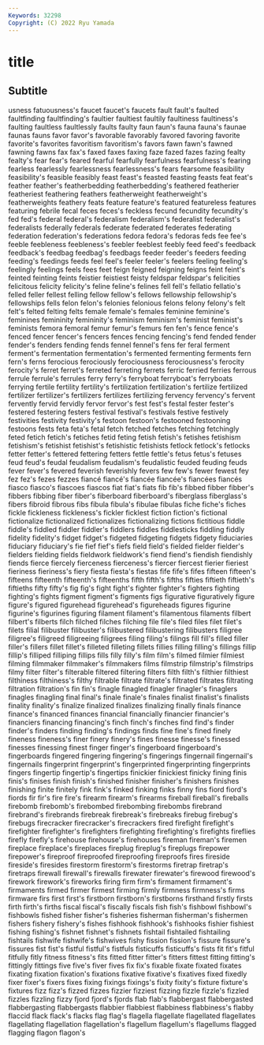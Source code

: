 ```yaml
---
Keywords: 32298
Copyright: (C) 2022 Ryu Yamada
---
```



# title

## Subtitle
usness
fatuousness's faucet faucet's faucets fault fault's faulted faultfinding faultfinding's faultier
faultiest faultily faultiness faultiness's faulting faultless faultlessly faults faulty faun
faun's fauna fauna's faunae faunas fauns favor favor's favorable favorably
favored favoring favorite favorite's favorites favoritism favoritism's favors fawn fawn's
fawned fawning fawns fax fax's faxed faxes faxing faze fazed
fazes fazing fealty fealty's fear fear's feared fearful fearfully fearfulness
fearfulness's fearing fearless fearlessly fearlessness fearlessness's fears fearsome feasibility feasibility's
feasible feasibly feast feast's feasted feasting feasts feat feat's feather
feather's featherbedding featherbedding's feathered featherier featheriest feathering feathers featherweight featherweight's
featherweights feathery feats feature feature's featured featureless features featuring febrile
fecal feces feces's feckless fecund fecundity fecundity's fed fed's federal
federal's federalism federalism's federalist federalist's federalists federally federals federate federated
federates federating federation federation's federations fedora fedora's fedoras feds fee
fee's feeble feebleness feebleness's feebler feeblest feebly feed feed's feedback
feedback's feedbag feedbag's feedbags feeder feeder's feeders feeding feeding's feedings
feeds feel feel's feeler feeler's feelers feeling feeling's feelingly feelings
feels fees feet feign feigned feigning feigns feint feint's feinted
feinting feints feistier feistiest feisty feldspar feldspar's felicities felicitous felicity
felicity's feline feline's felines fell fell's fellatio fellatio's felled feller
fellest felling fellow fellow's fellows fellowship fellowship's fellowships fells felon
felon's felonies felonious felons felony felony's felt felt's felted felting
felts female female's females feminine feminine's feminines femininity femininity's feminism
feminism's feminist feminist's feminists femora femoral femur femur's femurs fen
fen's fence fence's fenced fencer fencer's fencers fences fencing fencing's
fend fended fender fender's fenders fending fends fennel fennel's fens
fer feral ferment ferment's fermentation fermentation's fermented fermenting ferments fern
fern's ferns ferocious ferociously ferociousness ferociousness's ferocity ferocity's ferret ferret's
ferreted ferreting ferrets ferric ferried ferries ferrous ferrule ferrule's ferrules
ferry ferry's ferryboat ferryboat's ferryboats ferrying fertile fertility fertility's fertilization
fertilization's fertilize fertilized fertilizer fertilizer's fertilizers fertilizes fertilizing fervency fervency's
fervent fervently fervid fervidly fervor fervor's fest fest's festal fester
fester's festered festering festers festival festival's festivals festive festively festivities
festivity festivity's festoon festoon's festooned festooning festoons fests feta feta's
fetal fetch fetched fetches fetching fetchingly feted fetich fetich's fetiches
fetid feting fetish fetish's fetishes fetishism fetishism's fetishist fetishist's fetishistic
fetishists fetlock fetlock's fetlocks fetter fetter's fettered fettering fetters fettle
fettle's fetus fetus's fetuses feud feud's feudal feudalism feudalism's feudalistic
feuded feuding feuds fever fever's fevered feverish feverishly fevers few
few's fewer fewest fey fez fez's fezes fezzes fiancé fiancé's
fiancée fiancée's fiancées fiancés fiasco fiasco's fiascoes fiascos fiat fiat's
fiats fib fib's fibbed fibber fibber's fibbers fibbing fiber fiber's
fiberboard fiberboard's fiberglass fiberglass's fibers fibroid fibrous fibs fibula fibula's
fibulae fibulas fiche fiche's fiches fickle fickleness fickleness's fickler ficklest
fiction fiction's fictional fictionalize fictionalized fictionalizes fictionalizing fictions fictitious fiddle
fiddle's fiddled fiddler fiddler's fiddlers fiddles fiddlesticks fiddling fiddly fidelity
fidelity's fidget fidget's fidgeted fidgeting fidgets fidgety fiduciaries fiduciary fiduciary's
fie fief fief's fiefs field field's fielded fielder fielder's fielders
fielding fields fieldwork fieldwork's fiend fiend's fiendish fiendishly fiends fierce
fiercely fierceness fierceness's fiercer fiercest fierier fieriest fieriness fieriness's fiery
fiesta fiesta's fiestas fife fife's fifes fifteen fifteen's fifteens fifteenth
fifteenth's fifteenths fifth fifth's fifths fifties fiftieth fiftieth's fiftieths fifty
fifty's fig fig's fight fight's fighter fighter's fighters fighting fighting's
fights figment figment's figments figs figurative figuratively figure figure's figured
figurehead figurehead's figureheads figures figurine figurine's figurines figuring filament filament's
filamentous filaments filbert filbert's filberts filch filched filches filching file
file's filed files filet filet's filets filial filibuster filibuster's filibustered
filibustering filibusters filigree filigree's filigreed filigreeing filigrees filing filing's filings
fill fill's filled filler filler's fillers fillet fillet's filleted filleting
fillets fillies filling filling's fillings fillip fillip's filliped filliping fillips
fills filly filly's film film's filmed filmier filmiest filming filmmaker
filmmaker's filmmakers films filmstrip filmstrip's filmstrips filmy filter filter's filterable
filtered filtering filters filth filth's filthier filthiest filthiness filthiness's filthy
filtrable filtrate filtrate's filtrated filtrates filtrating filtration filtration's fin fin's
finagle finagled finagler finagler's finaglers finagles finagling final final's finale
finale's finales finalist finalist's finalists finality finality's finalize finalized finalizes
finalizing finally finals finance finance's financed finances financial financially financier
financier's financiers financing financing's finch finch's finches find find's finder
finder's finders finding finding's findings finds fine fine's fined finely
fineness fineness's finer finery finery's fines finesse finesse's finessed finesses
finessing finest finger finger's fingerboard fingerboard's fingerboards fingered fingering fingering's
fingerings fingernail fingernail's fingernails fingerprint fingerprint's fingerprinted fingerprinting fingerprints fingers
fingertip fingertip's fingertips finickier finickiest finicky fining finis finis's finises
finish finish's finished finisher finisher's finishers finishes finishing finite finitely
fink fink's finked finking finks finny fins fiord fiord's fiords
fir fir's fire fire's firearm firearm's firearms fireball fireball's fireballs
firebomb firebomb's firebombed firebombing firebombs firebrand firebrand's firebrands firebreak firebreak's
firebreaks firebug firebug's firebugs firecracker firecracker's firecrackers fired firefight firefight's
firefighter firefighter's firefighters firefighting firefighting's firefights fireflies firefly firefly's firehouse
firehouse's firehouses fireman fireman's firemen fireplace fireplace's fireplaces fireplug fireplug's
fireplugs firepower firepower's fireproof fireproofed fireproofing fireproofs fires fireside fireside's
firesides firestorm firestorm's firestorms firetrap firetrap's firetraps firewall firewall's firewalls
firewater firewater's firewood firewood's firework firework's fireworks firing firm firm's
firmament firmament's firmaments firmed firmer firmest firming firmly firmness firmness's
firms firmware firs first first's firstborn firstborn's firstborns firsthand firstly
firsts firth firth's firths fiscal fiscal's fiscally fiscals fish fish's
fishbowl fishbowl's fishbowls fished fisher fisher's fisheries fisherman fisherman's fishermen
fishers fishery fishery's fishes fishhook fishhook's fishhooks fishier fishiest fishing
fishing's fishnet fishnet's fishnets fishtail fishtailed fishtailing fishtails fishwife fishwife's
fishwives fishy fission fission's fissure fissure's fissures fist fist's fistful
fistful's fistfuls fisticuffs fisticuffs's fists fit fit's fitful fitfully fitly
fitness fitness's fits fitted fitter fitter's fitters fittest fitting fitting's
fittingly fittings five five's fiver fives fix fix's fixable fixate
fixated fixates fixating fixation fixation's fixations fixative fixative's fixatives fixed
fixedly fixer fixer's fixers fixes fixing fixings fixings's fixity fixity's
fixture fixture's fixtures fizz fizz's fizzed fizzes fizzier fizziest fizzing
fizzle fizzle's fizzled fizzles fizzling fizzy fjord fjord's fjords flab
flab's flabbergast flabbergasted flabbergasting flabbergasts flabbier flabbiest flabbiness flabbiness's flabby
flaccid flack flack's flacks flag flag's flagella flagellate flagellated flagellates
flagellating flagellation flagellation's flagellum flagellum's flagellums flagged flagging flagon flagon's
